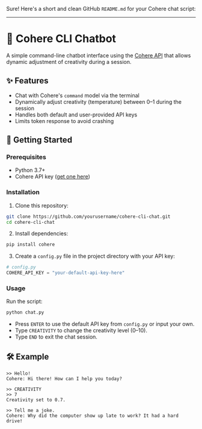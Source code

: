 Sure! Here's a short and clean GitHub `README.md` for your Cohere chat script:

---

# 🧠 Cohere CLI Chatbot

A simple command-line chatbot interface using the [Cohere API](https://cohere.com/) that allows dynamic adjustment of creativity during a session.

## ✨ Features

* Chat with Cohere's `command` model via the terminal
* Dynamically adjust creativity (temperature) between 0–1 during the session
* Handles both default and user-provided API keys
* Limits token response to avoid crashing

## 🚀 Getting Started

### Prerequisites

* Python 3.7+
* Cohere API key ([get one here](https://dashboard.cohere.com/api-keys))

### Installation

1. Clone this repository:

```bash
git clone https://github.com/yourusername/cohere-cli-chat.git
cd cohere-cli-chat
```

2. Install dependencies:

```bash
pip install cohere
```

3. Create a `config.py` file in the project directory with your API key:

```python
# config.py
COHERE_API_KEY = "your-default-api-key-here"
```

### Usage

Run the script:

```bash
python chat.py
```

* Press `ENTER` to use the default API key from `config.py` or input your own.
* Type `CREATIVITY` to change the creativity level (0–10).
* Type `END` to exit the chat session.

## 🛠 Example

```
>> Hello!
Cohere: Hi there! How can I help you today?

>> CREATIVITY
>> 7
Creativity set to 0.7.

>> Tell me a joke.
Cohere: Why did the computer show up late to work? It had a hard drive!
```

